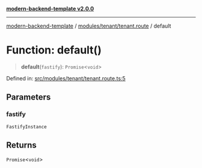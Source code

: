 [**modern-backend-template v2.0.0**](../../../../README.md)

***

[modern-backend-template](../../../../modules.md) / [modules/tenant/tenant.route](../README.md) / default

# Function: default()

> **default**(`fastify`): `Promise`\<`void`\>

Defined in: [src/modules/tenant/tenant.route.ts:5](https://github.com/maemreyo/saas-4cus-nodejs/blob/2a5b3f3aa11335dfa561e80e1feabb8e6084261e/src/modules/tenant/tenant.route.ts#L5)

## Parameters

### fastify

`FastifyInstance`

## Returns

`Promise`\<`void`\>
